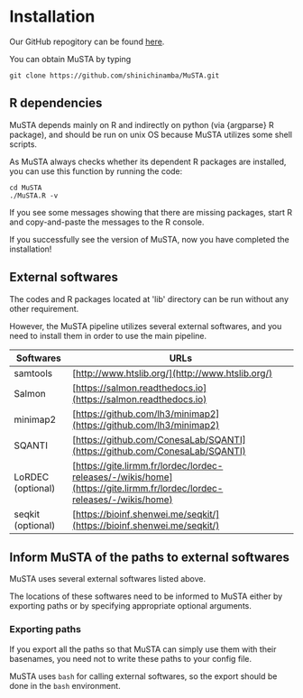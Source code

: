 # Installation

Our GitHub repogitory can be found [here](https://github.com/shinichinamba/MuSTA).

You can obtain MuSTA by typing

```
git clone https://github.com/shinichinamba/MuSTA.git
```


## R dependencies

MuSTA depends mainly on R and indirectly on python (via {argparse} R package), and should be run on unix OS because MuSTA utilizes some shell scripts.

As MuSTA always checks whether its dependent R packages are installed, you can use this function by running the code:

```
cd MuSTA
./MuSTA.R -v
```

If you see some messages showing that there are missing packages, start R and copy-and-paste the messages to the R console.

If you successfully see the version of MuSTA, now you have completed the installation!


## External softwares

The codes and R packages located at 'lib' directory can be run without any other requirement.

However, the MuSTA pipeline utilizes several external softwares, and you need to install them in order to use the main pipeline.

|  Softwares  |  URLs  |
| ----------- | ------ |
|  samtools   |  [http://www.htslib.org/](http://www.htslib.org/) |
|  Salmon     |  [https://salmon.readthedocs.io](https://salmon.readthedocs.io) |
|  minimap2   |  [https://github.com/lh3/minimap2](https://github.com/lh3/minimap2)  |
|  SQANTI     |  [https://github.com/ConesaLab/SQANTI](https://github.com/ConesaLab/SQANTI)  |
|  LoRDEC (optional)  |  [https://gite.lirmm.fr/lordec/lordec-releases/-/wikis/home](https://gite.lirmm.fr/lordec/lordec-releases/-/wikis/home)  |
|  seqkit (optional)  |  [https://bioinf.shenwei.me/seqkit/](https://bioinf.shenwei.me/seqkit/)  |



## Inform MuSTA of the paths to external softwares

MuSTA uses several external softwares listed above.

The locations of these softwares need to be informed to MuSTA either by exporting paths or by specifying appropriate optional arguments.


### Exporting paths

If you export all the paths so that MuSTA can simply use them with their basenames, you need not to write these paths to your config file.

MuSTA uses `bash` for calling external softwares, so the export should be done in the `bash` environment.


